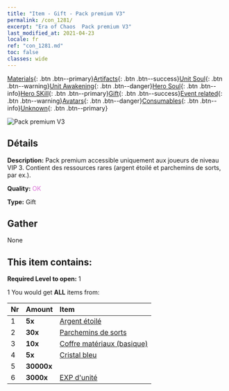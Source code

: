 ```yaml
---
title: "Item - Gift - Pack premium V3"
permalink: /con_1281/
excerpt: "Era of Chaos  Pack premium V3"
last_modified_at: 2021-04-23
locale: fr
ref: "con_1281.md"
toc: false
classes: wide
---
```

 [Materials](/ItemsFR/){: .btn .btn--primary}[Artifacts](/ItemsFR/Artifacts/){: .btn .btn--success}[Unit Soul](/ItemsFR/UnitSoul/){: .btn .btn--warning}[Unit Awakening](/ItemsFR/UnitAwakening/){: .btn .btn--danger}[Hero Soul](/ItemsFR/HeroSoul/){: .btn .btn--info}[Hero SKill](/ItemsFR/HeroSkill/){: .btn .btn--primary}[Gift](/ItemsFR/Gift/){: .btn .btn--success}[Event related](/ItemsFR/Events/){: .btn .btn--warning}[Avatars](/ItemsFR/Avatars/){: .btn .btn--danger}[Consumables](/ItemsFR/Consumables/){: .btn .btn--info}[Unknown](/ItemsFR/Unknown/){: .btn .btn--primary}

 ![Pack premium V3](/images/t/i_905003.png)

## Détails
 **Description:** Pack premium accessible uniquement aux joueurs de niveau VIP 3. Contient des ressources rares (argent étoilé et parchemins de sorts, par ex.).

 **Quality:** <span style="color: #DA70D6">OK</span>

 **Type:** Gift

## Gather

  None

## This item contains:

 **Required Level to open:** 1

 1 You would get **ALL** items  from:

  | Nr | Amount |     Item    |
  |:---|:-------|:------------|
  | 1 |  **5x** | [Argent étoilé](/ItemsFR/con_969/) |  | 
  | 2 |  **30x** | [Parchemins de sorts](/ItemsFR/con_694/) |  | 
  | 3 |  **10x** | [Coffre matériaux (basique)](/ItemsFR/con_756/) |  | 
  | 4 |  **5x** | [Cristal bleu](/ItemsFR/con_716/) |  | 
  | 5 |  **30000x** | <i class="fas fa-coins"/> |  | 
  | 6 |  **3000x** | [EXP d'unité](/ItemsFR/con_902/) |  | 
